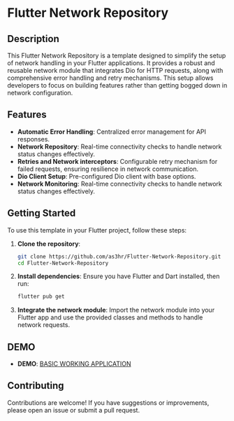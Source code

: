 
# Flutter Network Repository

## Description

This Flutter Network Repository is a template designed to simplify the setup of network handling in your Flutter applications. It provides a robust and reusable network module that integrates Dio for HTTP requests, along with comprehensive error handling and retry mechanisms. This setup allows developers to focus on building features rather than getting bogged down in network configuration.

## Features

- **Automatic Error Handling**: Centralized error management for API responses.
- **Network Repository**: Real-time connectivity checks to handle network status changes effectively.
- **Retries and Network interceptors**: Configurable retry mechanism for failed requests, ensuring resilience in network communication.
- **Dio Client Setup**: Pre-configured Dio client with base options.
- **Network Monitoring**: Real-time connectivity checks to handle network status changes effectively.
  
## Getting Started

To use this template in your Flutter project, follow these steps:

1. **Clone the repository**:
   ```bash
   git clone https://github.com/as3hr/Flutter-Network-Repository.git
   cd Flutter-Network-Repository
   ```

2. **Install dependencies**:
   Ensure you have Flutter and Dart installed, then run:
   ```bash
   flutter pub get
   ```

3. **Integrate the network module**:
   Import the network module into your Flutter app and use the provided classes and methods to handle network requests.

## DEMO

- **DEMO**: [BASIC WORKING APPLICATION](https://as3hr.github.io/Flutter-Network-Repository/)

## Contributing

Contributions are welcome! If you have suggestions or improvements, please open an issue or submit a pull request.

